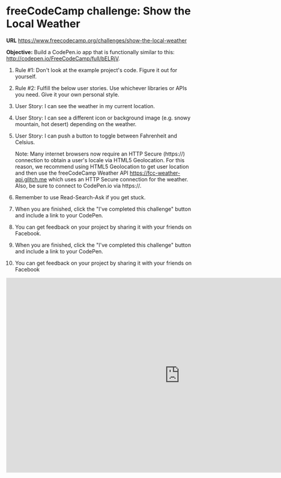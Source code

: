 # freeCodeCamp challenge: Show the Local Weather

__URL__ https://www.freecodecamp.org/challenges/show-the-local-weather


__Objective:__ Build a CodePen.io app that is functionally similar to this: http://codepen.io/FreeCodeCamp/full/bELRjV.

1. Rule #1: Don't look at the example project's code. Figure it out for yourself.

2. Rule #2: Fulfill the below user stories. Use whichever libraries or APIs you need. Give it your own personal style.

3. User Story: I can see the weather in my current location.

4. User Story: I can see a different icon or background image (e.g. snowy mountain, hot desert) depending on the weather.

5. User Story: I can push a button to toggle between Fahrenheit and Celsius.

   Note: Many internet browsers now require an HTTP Secure (https://) connection to obtain a user's locale via HTML5 Geolocation. For this reason, we recommend using HTML5 Geolocation to get user location and then use the freeCodeCamp Weather API https://fcc-weather-api.glitch.me which uses an HTTP Secure connection for the weather. Also, be sure to connect to CodePen.io via https://.

6. Remember to use Read-Search-Ask if you get stuck.

7. When you are finished, click the "I've completed this challenge" button and include a link to your CodePen.

8. You can get feedback on your project by sharing it with your friends on Facebook.

9. When you are finished, click the "I've completed this challenge" button and include a link to your CodePen.

10. You can get feedback on your project by sharing it with your friends on Facebook

<iframe width="923" height="519" src="https://www.youtube.com/embed/GCLiJU-vvVc" frameborder="0" allowfullscreen></iframe>
